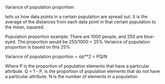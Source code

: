 Variance of population proportion:

tells us how data points in a certain population are spread out. It is the average of the distances from each data point in that certain population to the mean, squared.

Population proportion example: There are 1000 people, and 250 are blue-eyed. The proportion would be 250/1000 = 25% Variance of population proportion is based on this 25%

Variance of population proportion = σp**2 = PQ/N

Where P is the proportion of population elements that have a particular attribute.
Q = 1 - P, is the proportion of population elements that do not have a particular attribute.
N is the number of elements in a population